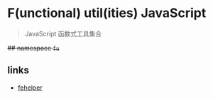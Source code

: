 # F(unctional) util(ities) JavaScript

> JavaScript 函数式工具集合

~~## namespace `fu`~~




## links
+ [fehelper](https://github.com/Jesonhu/js-utils-helper)